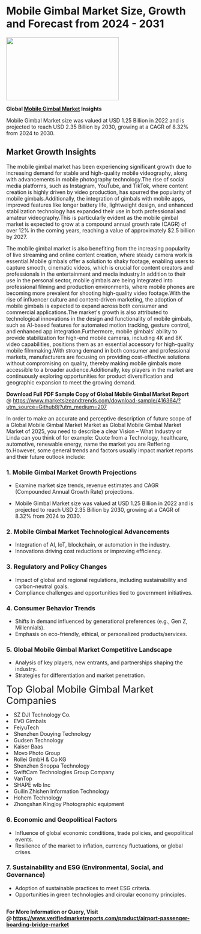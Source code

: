 <H1>Mobile Gimbal Market Size, Growth and Forecast from 2024 - 2031</H1><img class="aligncenter size-medium wp-image-584254" src="https://thirdeyenews.in/wp-content/uploads/2024/09/Global-Market-Research-300x168.jpeg" alt="" width="300" height="168" /><p><strong>Global&nbsp;<a href="https://www.marketsizeandtrends.com/download-sample/416364/?utm_source=Github8j?utm_medium=207">Mobile Gimbal Market</a> Insights</strong></p><p>Mobile Gimbal Market size was valued at USD 1.25 Billion in 2022 and is projected to reach USD 2.35 Billion by 2030, growing at a CAGR of 8.32% from 2024 to 2030.</p><p><h2>Market Growth Insights</h2> <p>The mobile gimbal market has been experiencing significant growth due to increasing demand for stable and high-quality mobile videography, along with advancements in mobile photography technology.The rise of social media platforms, such as Instagram, YouTube, and TikTok, where content creation is highly driven by video production, has spurred the popularity of mobile gimbals.Additionally, the integration of gimbals with mobile apps, improved features like longer battery life, lightweight design, and enhanced stabilization technology has expanded their use in both professional and amateur videography.This is particularly evident as the mobile gimbal market is expected to grow at a compound annual growth rate (CAGR) of over 12% in the coming years, reaching a value of approximately $2.5 billion by 2027.</p> <p>The mobile gimbal market is also benefiting from the increasing popularity of live streaming and online content creation, where steady camera work is essential.Mobile gimbals offer a solution to shaky footage, enabling users to capture smooth, cinematic videos, which is crucial for content creators and professionals in the entertainment and media industry.In addition to their use in the personal sector, mobile gimbals are being integrated into professional filming and production environments, where mobile phones are becoming more prevalent for shooting high-quality video footage.With the rise of influencer culture and content-driven marketing, the adoption of mobile gimbals is expected to expand across both consumer and commercial applications.The market's growth is also attributed to technological innovations in the design and functionality of mobile gimbals, such as AI-based features for automated motion tracking, gesture control, and enhanced app integration.Furthermore, mobile gimbals' ability to provide stabilization for high-end mobile cameras, including 4K and 8K video capabilities, positions them as an essential accessory for high-quality mobile filmmaking.With strong demand in both consumer and professional markets, manufacturers are focusing on providing cost-effective solutions without compromising on quality, thereby making mobile gimbals more accessible to a broader audience.Additionally, key players in the market are continuously exploring opportunities for product diversification and geographic expansion to meet the growing demand.<p><span class=""><strong>Download Full PDF Sample Copy of Global Mobile Gimbal Market Report</strong> @ <a href="https://www.marketsizeandtrends.com/download-sample/416364/?utm_source=Github8j?utm_medium=207" target="_blank">https://www.marketsizeandtrends.com/download-sample/416364/?utm_source=Github8j?utm_medium=207</a></span></p><p>In order to make an accurate and perceptive description of future scope of a Global&nbsp;Mobile Gimbal Market Market as Global&nbsp;Mobile Gimbal Market Market of 2025, you need to describe a clear Vision &ndash; What Industry or Linda can you think of for example: Quote from a Technology, healthcare, automotive, renewable energy, name the market you are Reffering to.However, some general trends and factors usually impact market reports and their future outlook include:</p><h3>1.&nbsp;<strong>Mobile Gimbal Market Growth Projections</strong></h3><ul><li>Examine market size trends, revenue estimates and CAGR (Compounded Annual Growth Rate) projections.</li><li><p>Mobile Gimbal Market size was valued at USD 1.25 Billion in 2022 and is projected to reach USD 2.35 Billion by 2030, growing at a CAGR of 8.32% from 2024 to 2030.</p></li></ul><h3>2.&nbsp;<strong>Mobile Gimbal Market Technological Advancements</strong></h3><ul><li>Integration of AI, IoT, blockchain, or automation in the industry.</li><li>Innovations driving cost reductions or improving efficiency.</li></ul><h3>3.&nbsp;<strong>Regulatory and Policy Changes</strong></h3><ul><li>Impact of global and regional regulations, including sustainability and carbon-neutral goals.</li><li>Compliance challenges and opportunities tied to government initiatives.</li></ul><h3>4.&nbsp;<strong>Consumer Behavior Trends</strong></h3><ul><li>Shifts in demand influenced by generational preferences (e.g., Gen Z, Millennials).</li><li>Emphasis on eco-friendly, ethical, or personalized products/services.</li></ul><h3>5.&nbsp;<strong>Global Mobile Gimbal Market Competitive Landscape</strong></h3><ul><li>Analysis of key players, new entrants, and partnerships shaping the industry.</li><li>Strategies for differentiation and market penetration.</li></ul><p data-pm-slice="1 1 []"><span style="color: inherit; font-family: inherit; font-size: 25px;">Top Global Mobile Gimbal Market Companies</span></p><div class="" data-test-id=""><p><li>SZ DJI Technology Co.</li><li> EVO Gimbals</li><li> FeiyuTech</li><li> Shenzhen Douying Technology</li><li> Gudsen Technology</li><li> Kaiser Baas</li><li> Movo Photo Group</li><li> Rollei GmbH & Co KG</li><li> Shenzhen Snoppa Technology</li><li> SwiftCam Technologies Group Company</li><li> VanTop</li><li> SHAPE wlb Inc</li><li> Guilin Zhishen Information Technology</li><li> Hohem Technology</li><li> Zhongshan Kingjoy Photographic equipment</li></p></div><h3>6.&nbsp;<strong>Economic and Geopolitical Factors</strong></h3><ul><li>Influence of global economic conditions, trade policies, and geopolitical events.</li><li>Resilience of the market to inflation, currency fluctuations, or global crises.</li></ul><h3>7.&nbsp;<strong>Sustainability and ESG (Environmental, Social, and Governance)</strong></h3><ul><li>Adoption of sustainable practices to meet ESG criteria.</li><li>Opportunities in green technologies and circular economy principles.</li></ul><h2><strong style="font-size: 14px;">For More Information or Query, Visit @&nbsp;</strong><a style="background-color: #ffffff; font-size: 14px;" href="https://www.marketsizeandtrends.com/report/mobile-gimbal-market/" target="_blank">https://www.verifiedmarketreports.com/product/airport-passenger-boarding-bridge-market</a></h2>